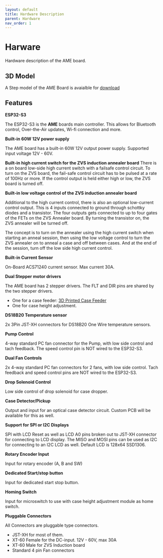 ```yaml
---
layout: default
title: Hardware Description
parent: Hardware
nav_order: 1
---
```


# Harware
Hardware description of the AME board.

## 3D Model
A Step model of the AME Board is avaialble for [download](../../assets/step/AME_V2.0.0.step)

## Features
**ESP32-S3**

The ESP32-S3 is the **AME** boards main controller. This allows for Bluetooth control, Over-the-Air updates, Wi-fi connection and more.

**Built-in 60W 12V power supply**

The AME board has a built-in 60W 12V output power supply. Supported input voltage 12V - 60V.

**Built-in high current switch for the ZVS induction annealer board**
There is a on board low-side high current switch with a failsafe control circuit. To turn on the ZVS board, the fail-safe control circuit has to be pulsed at a rate of 100Hz or more. If the control output is held either high or low, the ZVS board is turned off.

**Built-in low voltage control of the ZVS induction annealer board**

Additional to the high current control, there is also an optional low-current control output. This is 4 inputs connected to ground through schottky diodes and a transistor. The four outputs gets connected to up to four gates of the FETs on the ZVS Annealer board. By turning the transistor on, the ZVS annealer will be turned off.

The concept is to turn on the annealer using the high current switch when starting an anneal session, then using the low voltage control to turn the ZVS annealer on to anneal a case and off between cases. And at the end of the session, turn off the low side high current control.

**Built-in Current Sensor**

On-Board ACS71240 current sensor. Max current 30A.

**Dual Stepper motor drivers**

The AME board has 2 stepper drivers. The FLT and DIR pins are shared by the two stepper drivers.
 - One for a case feeder: [3D Printed Case Feeder](https://www.thingiverse.com/thing:4902058/files "Thingiverse")
 - One for case height adjustment.

**DS18B20 Temperature sensor**

2x 3Pin JST-XH connectors for DS18B20 One Wire temperature sensors.

**Pump Control**

4-way standard PC fan connector for the Pump, with low side control and tach feedback. The speed control pin is NOT wired to the ESP32-S3.

**Dual Fan Controls**

2x 4-way standard PC fan connectors for 2 fans, with low side control. Tach feedback and speed control pins are NOT wired to the ESP32-S3.

**Drop Solenoid Control**

Low side control of drop solenoid for case dropper.

**Case Detector/Pickup**

Output and input for an optical case detector circuit. Custom PCB will be available for this as well.

**Support for SPI or I2C Displays**

SPI with LCD Reset as well as LCD A0 pins broken out to JST-XH connector for connecting to LCD display. The MISO and MOSI pins can be used as I2C for connecting to an I2C LCD as well. Default LCD is 128x64 SSD1306.

**Rotary Encoder Input**

Input for rotary encoder (A, B and SW)

**Dedicated Start/stop button**

Input for dedicated start stop button.

**Homing Switch**

Input for microswitch to use with case height adjustment module as home switch.

**Pluggable Connectors**

All Connectors are pluggable type connectors. 
 - JST-XH for most of them. 
 - XT-60 Female for the DC-input. 12V - 60V, max 30A
 - XT-60 Male for ZVS Induction board
 - Standard 4 pin Fan connectors